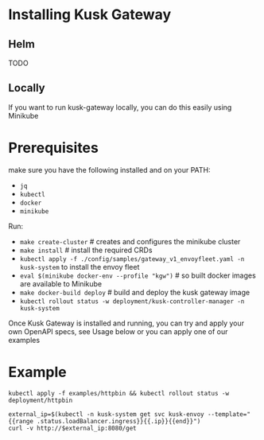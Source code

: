 # Installing Kusk Gateway

## Helm
TODO

## Locally
If you want to run kusk-gateway locally, you can do this easily using Minikube

# Prerequisites
make sure you have the following installed and on your PATH:
- `jq`
- `kubectl`
- `docker`
- `minikube`

Run:
- `make create-cluster` # creates and configures the minikube cluster
- `make install` # install the required CRDs
- `kubectl apply -f ./config/samples/gateway_v1_envoyfleet.yaml -n kusk-system` to install the envoy fleet
- `eval $(minikube docker-env --profile "kgw")` # so built docker images are available to Minikube
- `make docker-build deploy` # build and deploy the kusk gateway image
- `kubectl rollout status -w deployment/kusk-controller-manager -n kusk-system`

Once Kusk Gateway is installed and running, you can try and apply your own OpenAPI specs, see Usage below or you can apply one of our examples

# Example
```
kubectl apply -f examples/httpbin && kubectl rollout status -w deployment/httpbin

external_ip=$(kubectl -n kusk-system get svc kusk-envoy --template="{{range .status.loadBalancer.ingress}}{{.ip}}{{end}}")
curl -v http://$external_ip:8080/get
```
